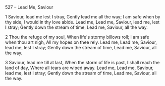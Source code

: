 527 – Lead Me, Saviour


1
Saviour, lead me lest I stray,
Gently lead me all the way;
I am safe when by thy side,
I would in thy love abide.
Lead me, Lead me, 
Saviour, lead me, lest I stray;
Gently down the stream of time,
Lead me, Saviour, all the way.

2
Thou the refuge of my soul,
When life's stormy billows roll;
I am safe when thou art nigh,
All my hopes on thee rely.
Lead me, Lead me, 
Saviour, lead me, lest I stray;
Gently down the stream of time,
Lead me, Saviour, all the way.

3
Saviour, lead me till at last,
When the storm of life is past,
I shall reach the land of day,
Where all tears are wiped away.
Lead me, Lead me, 
Saviour, lead me, lest I stray;
Gently down the stream of time,
Lead me, Saviour, all the way.

